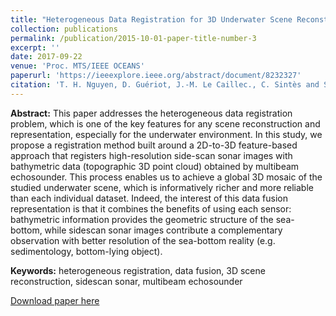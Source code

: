 ```yaml
---
title: "Heterogeneous Data Registration for 3D Underwater Scene Reconstruction"
collection: publications
permalink: /publication/2015-10-01-paper-title-number-3
excerpt: ''
date: 2017-09-22
venue: 'Proc. MTS/IEEE OCEANS'
paperurl: 'https://ieeexplore.ieee.org/abstract/document/8232327'
citation: 'T. H. Nguyen, D. Guériot, J.-M. Le Caillec., C. Sintès and S. Daniel (2017). &quot;Heterogeneous Data Registration for 3D Underwater Scene Reconstruction.&quot; <i>Proceedings of the MTS/IEEE OCEANS 2017 - Anchorage</i>. 1(3).'
---
```


**Abstract:** This paper addresses the heterogeneous data registration problem, which is one of the key features for any scene reconstruction and representation, especially for the underwater environment. In this study, we propose a registration method built around a 2D-to-3D feature-based approach that registers high-resolution side-scan sonar images with bathymetric data (topographic 3D point cloud) obtained by multibeam echosounder. This process enables us to achieve a global 3D mosaic of the studied underwater scene, which is informatively richer and more reliable than each individual dataset. Indeed, the interest of this data fusion representation is that it combines the benefits of using each sensor: bathymetric information provides the geometric structure of the sea-bottom, while sidescan sonar images contribute a complementary observation with better resolution of the sea-bottom reality (e.g. sedimentology, bottom-lying object).

**Keywords:** heterogeneous registration, data fusion, 3D scene reconstruction, sidescan sonar, multibeam echosounder

[Download paper here](https://ieeexplore.ieee.org/abstract/document/8232327)
